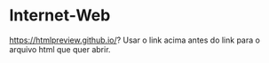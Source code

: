 # Internet-Web

https://htmlpreview.github.io/?
Usar o link acima antes do link para o arquivo html que quer abrir.
